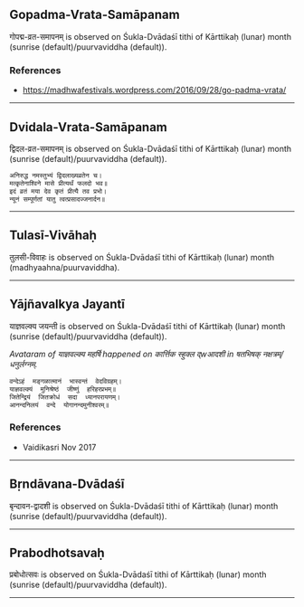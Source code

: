 ## Gopadma-Vrata-Samāpanam
गोपद्म-व्रत-समापनम् is observed on Śukla-Dvādaśī tithi of Kārttikaḥ (lunar) month (sunrise (default)/puurvaviddha (default)).


### References
* https://madhwafestivals.wordpress.com/2016/09/28/go-padma-vrata/


---
## Dvidala-Vrata-Samāpanam
द्विदल-व्रत-समापनम् is observed on Śukla-Dvādaśī tithi of Kārttikaḥ (lunar) month (sunrise (default)/puurvaviddha (default)).



```
अनिरुद्ध नमस्तुभ्यं द्विदलाख्यव्रतेन च।
मत्कृतेनाश्विने मासे प्रीत्यर्थं फलदो भव॥
इदं व्रतं मया देव कृतं प्रीत्यै तव प्रभो।
न्यूनं सम्पूर्णतां यातु त्वत्प्रसादज्जनार्दन॥
```

---
## Tulasī-Vivāhaḥ
तुलसी-विवाहः is observed on Śukla-Dvādaśī tithi of Kārttikaḥ (lunar) month (madhyaahna/puurvaviddha).



---
## Yājñavalkya Jayantī
याज्ञवल्क्य जयन्ती is observed on Śukla-Dvādaśī tithi of Kārttikaḥ (lunar) month (sunrise (default)/puurvaviddha (default)).

_Avataram of याज्ञवल्क्य महर्षि happened on कार्त्तिक स्हुक्ल द्wआदशी in षतभिषक् नक्षत्रम्/धनुर्लग्नम्._

```
वन्देऽहं  मङ्गळात्मानं  भास्वन्तं  वेदविग्रहम्।
याज्ञवल्क्यं  मुनिश्रेष्ठं  जीष्णुं  हरिहरप्रभम्॥
जितेन्द्रियं  जितक्रोधं  सदा  ध्यानपरायणम्।
आनन्दनिलयं  वन्दे  योगानन्दमुनीश्वरम्॥

```
### References
* Vaidikasri Nov 2017


---
## Bṛndāvana-Dvādaśī
बृन्दावन-द्वादशी is observed on Śukla-Dvādaśī tithi of Kārttikaḥ (lunar) month (sunrise (default)/puurvaviddha (default)).



---
## Prabodhotsavaḥ
प्रबोधोत्सवः is observed on Śukla-Dvādaśī tithi of Kārttikaḥ (lunar) month (sunrise (default)/puurvaviddha (default)).



---
